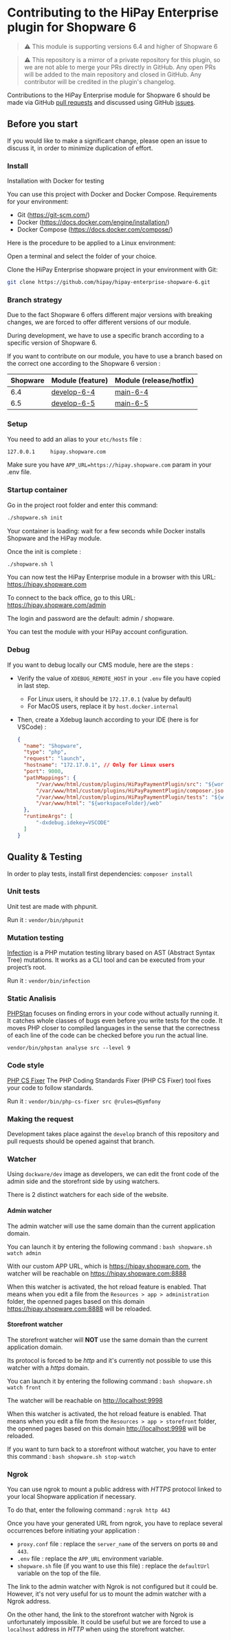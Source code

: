 # Contributing to the HiPay Enterprise plugin for Shopware 6

> :warning: This module is supporting versions 6.4 and higher of Shopware 6

> :warning: This repository is a mirror of a private repository for this plugin, so we are not able to merge your PRs directly in GitHub. Any open PRs will be added to the main repository and closed in GitHub. Any contributor will be credited in the plugin's changelog.

Contributions to the HiPay Enterprise module for Shopware 6 should be made via GitHub [pull requests][pull-requests] and discussed using GitHub [issues][issues].

## Before you start

If you would like to make a significant change, please open an issue to discuss it, in order to minimize duplication of effort.

### Install

Installation with Docker for testing

You can use this project with Docker and Docker Compose.
Requirements for your environment:

- Git (<https://git-scm.com/>)
- Docker (<https://docs.docker.com/engine/installation/>)
- Docker Compose (<https://docs.docker.com/compose/>)

Here is the procedure to be applied to a Linux environment:

Open a terminal and select the folder of your choice.

Clone the HiPay Enterprise shopware project in your environment with Git:

```bash
git clone https://github.com/hipay/hipay-enterprise-shopware-6.git
```

### Branch strategy

Due to the fact Shopware 6 offers different major versions with breaking changes, we are forced to offer different versions of our module.

During development, we have to use a specific branch according to a specific version of Shopware 6.

If you want to contribute on our module, you have to use a branch based on the correct one according to the Shopware 6 version :

| Shopware | Module (feature) | Module (release/hotfix) |
| --- | --- | --- |
| 6.4 | [develop-6-4](https://github.com/hipay/hipay-enterprise-shopware-6/tree/develop-6-4) | [main-6-4](https://github.com/hipay/hipay-enterprise-shopware-6/tree/main-6-4) |
| 6.5 | [develop-6-5](https://github.com/hipay/hipay-enterprise-shopware-6/tree/develop-6-5) | [main-6-5](https://github.com/hipay/hipay-enterprise-shopware-6/tree/main-6-5) |

### Setup

You need to add an alias to your `etc/hosts` file :

```bash
127.0.0.1     hipay.shopware.com
```

Make sure you have `APP_URL=https://hipay.shopware.com` param in your .env file.

### Startup container

Go in the project root folder and enter this command:

```bash
./shopware.sh init
```

Your container is loading: wait for a few seconds while Docker installs Shopware and the HiPay module.

Once the init is complete :

```bash
./shopware.sh l
```

You can now test the HiPay Enterprise module in a browser with this URL: <https://hipay.shopware.com>

To connect to the back office, go to this URL: <https://hipay.shopware.com/admin>

The login and password are the default: admin / shopware.

You can test the module with your HiPay account configuration.

### Debug

If you want to debug locally our CMS module, here are the steps :

- Verify the value of `XDEBUG_REMOTE_HOST` in your `.env` file you have copied in last step.
  - For Linux users, it should be `172.17.0.1` (value by default)
  - For MacOS users, replace it by `host.docker.internal`
- Then, create a Xdebug launch according to your IDE (here is for VSCode) :

  ```json
  {
    "name": "Shopware",
    "type": "php",
    "request": "launch",
    "hostname": "172.17.0.1", // Only for Linux users
    "port": 9000,
    "pathMappings": {
        "/var/www/html/custom/plugins/HiPayPaymentPlugin/src": "${workspaceFolder}/src",
        "/var/www/html/custom/plugins/HiPayPaymentPlugin/composer.json": "${workspaceFolder}/composer.json",
        "/var/www/html/custom/plugins/HiPayPaymentPlugin/tests": "${workspaceFolder}/tests",
        "/var/www/html": "${workspaceFolder}/web"
    },
    "runtimeArgs": [
        "-dxdebug.idekey=VSCODE"
    ]
  }
  ```

## Quality & Testing

In order to play tests, install first dependencies: `composer install`

### Unit tests

Unit test are made with phpunit.

Run it :
`vendor/bin/phpunit`

### Mutation testing

[Infection](https://infection.github.io/) is a PHP mutation testing library based on AST (Abstract Syntax Tree) mutations. It works as a CLI tool and can be executed from your project’s root.

Run it :
`vendor/bin/infection`

### Static Analisis

[PHPStan](https://github.com/phpstan/phpstan) focuses on finding errors in your code without actually running it. It catches whole classes of bugs even before you write tests for the code. It moves PHP closer to compiled languages in the sense that the correctness of each line of the code can be checked before you run the actual line.

`vendor/bin/phpstan analyse src --level 9`

### Code style

[PHP CS Fixer](https://github.com/FriendsOfPHP/PHP-CS-Fixer) The PHP Coding Standards Fixer (PHP CS Fixer) tool fixes your code to follow standards.

Run it :
`vendor/bin/php-cs-fixer src @rules=@Symfony`

### Making the request

Development takes place against the `develop` branch of this repository and pull requests should be opened against that branch.

[pull-requests]: https://github.com/hipay/hipay-enterprise-shopware-6/pulls
[issues]: https://github.com/hipay/hipay-enterprise-shopware-6/issues

### Watcher

Using `dockware/dev` image as developers, we can edit the front code of the admin side and the storefront side by using watchers.

There is 2 distinct watchers for each side of the website.

#### Admin watcher

The admin watcher will use the same domain than the current application domain.

You can launch it by entering the following command : `bash shopware.sh watch admin`

With our custom APP URL, which is <https://hipay.shopware.com>, the watcher will be reachable on <https://hipay.shopware.com:8888>

When this watcher is activated, the hot reload feature is enabled. That means when you edit a file from the `Resources > app > administration` folder, the openned pages based on this domain <https://hipay.shopware.com:8888> will be reloaded.

#### Storefront watcher

The storefront watcher will **NOT** use the same domain than the current application domain.

Its protocol is forced to be *http* and it's currently not possible to use this watcher with a *https* domain.

You can launch it by entering the following command : `bash shopware.sh watch front`

The watcher will be reachable on <http://localhost:9998>

When this watcher is activated, the hot reload feature is enabled. That means when you edit a file from the `Resources > app > storefront` folder, the openned pages based on this domain <http://localhost:9998> will be reloaded.

If you want to turn back to a storefront without watcher, you have to enter this command : `bash shopware.sh stop-watch`

### Ngrok

You can use ngrok to mount a public address with *HTTPS* protocol linked to your local Shopware application if necessary.

To do that, enter the following command : `ngrok http 443`

Once you have your generated URL from ngrok, you have to replace several occurrences before initiating your application :

- `proxy.conf` file : replace the `server_name` of the servers on ports `80` and `443`.
- `.env` file : replace the `APP_URL` environment variable.
- `shopware.sh` file (if you want to use this file) : replace the `defaultUrl` variable on the top of the file.

The link to the admin watcher with Ngrok is not configured but it could be. However, it's not very useful for us to mount the admin watcher with a Ngrok address.

On the other hand, the link to the storefront watcher with Ngrok is unfortunately impossible. It could be useful but we are forced to use a `localhost` address in *HTTP* when using the storefront watcher.
